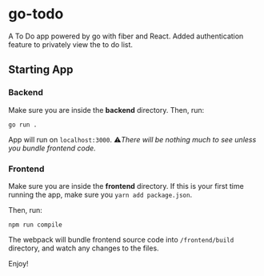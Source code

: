 # go-todo
A To Do app powered by go with fiber and React. Added authentication feature to privately view the to do list.

## Starting App

### Backend
Make sure you are inside the **backend** directory. Then, run:
```
go run .
```

App will run on `localhost:3000`.
⚠️*There will be nothing much to see unless you bundle frontend code.*

### Frontend
Make sure you are inside the **frontend** directory. If this is your first time running the app, make sure you `yarn add package.json`.

Then, run:
```
npm run compile
```

The webpack will bundle frontend source code into `/frontend/build` directory, and watch any changes to the files.

Enjoy!